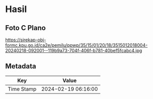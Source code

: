 # Hasil

## Foto C Plano

https://sirekap-obj-formc.kpu.go.id/ca2e/pemilu/ppwp/35/15/01/20/18/3515012018004-20240218-092001--119b9a73-704f-406f-b781-40bef5fcabc4.jpg


## Metadata

| Key        | Value               |
| ---------- | ------------------- |
| Time Stamp | 2024-02-19 06:16:00 |



